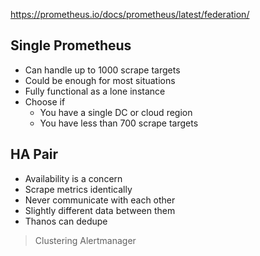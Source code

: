 https://prometheus.io/docs/prometheus/latest/federation/

## Single Prometheus

- Can handle up to 1000 scrape targets
- Could be enough for most situations
- Fully functional as a lone instance
- Choose if
  - You have a single DC or cloud region
  - You have less than 700 scrape targets

## HA Pair

- Availability is a concern
- Scrape metrics identically
- Never communicate with each other
- Slightly different data between them
- Thanos can dedupe

> Clustering Alertmanager
